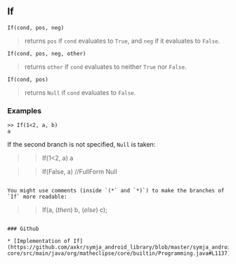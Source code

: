 ## If

```
If(cond, pos, neg)
```

> returns `pos` if `cond` evaluates to `True`, and `neg` if it evaluates to `False`.
 
```
If(cond, pos, neg, other)
```

> returns `other` if `cond` evaluates to neither `True` nor `False`.

```
If(cond, pos)
```

> returns `Null` if `cond` evaluates to `False`.

### Examples

```
>> If(1<2, a, b)
a
```

If the second branch is not specified, `Null` is taken:

>> If(1<2, a)
a
 
>> If(False, a) //FullForm
Null
```

You might use comments (inside `(*` and `*)`) to make the branches of `If` more readable:

```
>> If(a, (*then*) b, (*else*) c);
```

### Github

* [Implementation of If](https://github.com/axkr/symja_android_library/blob/master/symja_android_library/matheclipse-core/src/main/java/org/matheclipse/core/builtin/Programming.java#L1137) 
